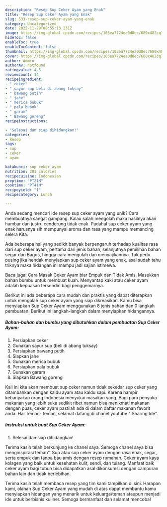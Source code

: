 ```yaml
---
description: "Resep Sup Ceker Ayam yang Enak"
title: "Resep Sup Ceker Ayam yang Enak"
slug: 533-resep-sup-ceker-ayam-yang-enak
category: Uncategorized
date: 2022-11-29T08:55:13.231Z
image: https://img-global.cpcdn.com/recipes/103ea7724ea0d8ec/680x482cq70/sup-ceker-ayam-foto-resep-utama.jpg
hideToc: false
enableToc: true
enableTocContent: false
thumbnail: https://img-global.cpcdn.com/recipes/103ea7724ea0d8ec/680x482cq70/sup-ceker-ayam-foto-resep-utama.jpg
cover: https://img-global.cpcdn.com/recipes/103ea7724ea0d8ec/680x482cq70/sup-ceker-ayam-foto-resep-utama.jpg
author: Admin
authorAv: notfound
ratingvalue: 4.5
reviewcount: 14
recipeingredient:
- " ceker"
- " sayur sup beli di abang tuksay"
- " bawang putih"
- " jahe"
- " merica bubuk"
- " pala bubuk"
- " garam"
- " Bawang goreng"
recipeinstructions:

- "Selesai dan siap dihidangkan!"
categories:
- Resep
tags:
- sup
- ceker
- ayam

katakunci: sup ceker ayam 
nutrition: 201 calories
recipecuisine: Indonesian
preptime: "PT21M"
cooktime: "PT41M"
recipeyield: "1"
recipecategory: Lunch

---
```





Anda sedang mencari ide resep sup ceker ayam yang unik? Cara membuatnya sangat gampang. Kalau salah mengolah maka hasilnya akan hambar dan justru cenderung tidak enak. Padahal sup ceker ayam yang enak harusnya sih mempunyai aroma dan rasa yang mampu memancing selera Kita.





Ada beberapa hal yang sedikit banyak berpengaruh terhadap kualitas rasa dari sup ceker ayam, pertama dari jenis bahan, selanjutnya pemilihan bahan segar dan Bagus, hingga cara mengolah dan menyajikannya. Tak perlu pusing jika hendak menyiapkan sup ceker ayam yang enak,      asal sudah tahu triknya maka hidangan ini mampu jadi sajian istimewa.














Baca juga: Cara Masak Ceker Ayam biar Empuk dan Tidak Amis. Masukkan bahan bumbu untuk membuat kuah. Menyantap kaki atau ceker ayam adalah kepuasan tersendiri bagi penggemarnya.






Berikut ini ada beberapa cara mudah dan praktis yang dapat diterapkan untuk mengolah sup ceker ayam yang siap dikreasikan. Kamu bisa menyiapkan Sup Ceker Ayam menggunakan 8 jenis bahan dan 0 langkah pembuatan. Berikut ini langkah-langkah dalam menyiapkan hidangannya.

<!--inarticleads1-->

##### Bahan-bahan dan bumbu yang dibutuhkan dalam pembuatan Sup Ceker Ayam:

1. Persiapkan  ceker
1. Gunakan  sayur sup (beli di abang tuksay)
1. Persiapkan  bawang putih
1. Siapkan  jahe
1. Gunakan  merica bubuk
1. Persiapkan  pala bubuk
1. Gunakan  garam
1. Siapkan  Bawang goreng


Kali ini kita akan membuat sup ceker namun tidak sekedar sup ceker yang ditambahkan dengan kaldu ayam atau kaldu sapi. Karena hampir kebanyakan orang Indonesia menyukai masakan yang. Bagi para penyuka makanan yang lebih suka sedikit ribet namun bisa menikmati makanan dengan puas, ceker ayam pastilah ada di dalam daftar makanan favorit anda. Hai Teman- teman, selamat datang di chanel youtube &#34; Sharing Ide&#34;. 

<!--inarticleads2-->

##### Instruksi untuk buat Sup Ceker Ayam:


1. Selesai dan siap dihidangkan!

Terima kasih telah berkunjung ke chanel saya. Semoga chanel saya bisa menginspirasi teman&#34;. Sup atau sop ceker ayam dengan rasa enak, segar, serta empuk dan tanpa bau amis dengan resep rumahan. Ceker ayam kaya kolagen yang baik untuk kesehatan kulit, sendi, dan tulang. Manfaat baik ceker ayam bagi tubuh bisa didapatkan asal dikonsumsi dengan campuran bahan lain dan tidak berlebihan. 

Terima kasih telah membaca resep yang tim kami tampilkan di sini. Harapan kami, olahan Sup Ceker Ayam yang mudah di atas dapat membantu kamu menyiapkan hidangan yang menarik untuk keluarga/teman ataupun menjadi ide untuk berbisnis kuliner. Semoga bermanfaat dan selamat mencoba!

